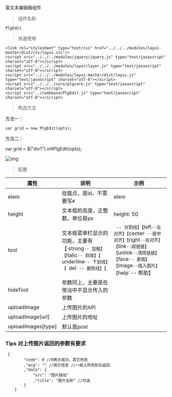 富文本编辑器组件

> 组件名称

```
PlgEdit
```

> 快速使用

```
<link rel="stylesheet" type="text/css" href="../../../modules/layui-master/dist/css/layui.css"/>
<script src="../../../modules/jquery/jquery.js" type="text/javascript" charset="utf-8"></script>
<script src="../../../modules/layer/layer.js" type="text/javascript" charset="utf-8"></script>
<script src="../../../modules/layui-master/dist/layui.js" type="text/javascript" charset="utf-8"></script>
<script src="../../../core/plgcore.js" type="text/javascript" charset="utf-8"></script>
<script src="../codebase/PlgEdit.js" type="text/javascript" charset="utf-8"></script>
```

> 构造方法

方法一：

```
var grid = new PlgEdit(opts);
```

方法二：

var grid = $("div1").initPlgEdit(opts);

![img](blob:file:///0289f1e0-5bea-4a8a-93bc-9dd04e82cca3)

> 配置

| 属性               | 说明                                                         | 示例                         |
| ------------------ | ------------------------------------------------------------ | ---------------------------- |
| elem               | 挂载点，是id，不需要写`#`                                    | elem                         |
| height             | 文本框的高度，正整数，单位是px                               | height: 50                   |
| tool               | 文本框菜单栏显示的功能，主要有【·strong`-- 加粗】【`italic`-- 斜体】【 `underline`-- 下划线】【 `del` -- 删除线】【`|` -- 分割线】【`left`--左对齐】【`center` --居中对齐】【`right`--右对齐】【`link`--超链接】【`unlink`--清除链接】【`face`-- 表情】【`image`--插入图片】 【`help`-- 帮助】 | 是一个数组，默认这些都会显示 |
| hideTool           | 参数同上，主要是在惨淡中不显示传入的参数                     |                              |
| uploadImage        | 上传图片的API                                                |                              |
| uploadImage[url]   | 上传图片的地址                                               |                              |
| uploadImages[type] | 默认是post                                                   |                              |

### Tips 对上传图片返回的参数有要求

```
 {
        "code": 0 //0表示成功，其它失败
        ,"msg": "" //提示信息 //一般上传失败后返回
        ,"data": {
            "src": "图片路径"
            ,"title": "图片名称" //可选
        }
    }
```